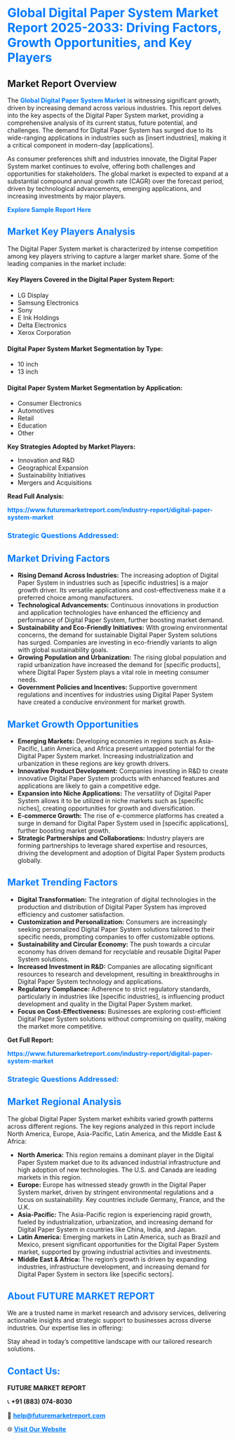 <h1 style="color: #007BFF;">Global Digital Paper System Market Report 2025-2033: Driving Factors, Growth Opportunities, and Key Players</h1>

<section id="overview">
<h2>Market Report Overview</h2>
<p>The <a href="https://www.futuremarketreport.com/industry-report/digital-paper-system-market" style="color: #007BFF; text-decoration: none;"><strong>Global Digital Paper System Market</strong></a> is witnessing significant growth, driven by increasing demand across various industries. This report delves into the key aspects of the Digital Paper System market, providing a comprehensive analysis of its current status, future potential, and challenges. The demand for Digital Paper System has surged due to its wide-ranging applications in industries such as [insert industries], making it a critical component in modern-day [applications].</p>
<p>As consumer preferences shift and industries innovate, the Digital Paper System market continues to evolve, offering both challenges and opportunities for stakeholders. The global market is expected to expand at a substantial compound annual growth rate (CAGR) over the forecast period, driven by technological advancements, emerging applications, and increasing investments by major players.</p>
</section>

<section id="overview">
<p><a href="https://www.futuremarketreport.com/request-sample/reportId=116142" style="color: #007BFF; text-decoration: none;"><strong>Explore Sample Report Here</strong></a></p>
</section>

<section id="key-players">
<h2 style="color: #007BFF;">Market Key Players Analysis</h2>
<p>The Digital Paper System market is characterized by intense competition among key players striving to capture a larger market share. Some of the leading companies in the market include:</p>
<h4>Key Players Covered in the Digital Paper System Report:</h4>
<ul><li>LG Display</li><li>Samsung Electronics</li><li>Sony</li><li>E Ink Holdings</li><li>Delta Electronics</li><li>Xerox Corporation</li></ul>
<h4>Digital Paper System Market Segmentation by Type:</h4>
<ul><li>10 inch</li><li>13 inch</li></ul>

<h4>Digital Paper System Market Segmentation by Application:</h4>
<ul><li>Consumer Electronics</li><li>Automotives</li><li>Retail</li><li>Education</li><li>Other</li></ul>
<p><strong>Key Strategies Adopted by Market Players:</strong></p>
<ul>
<li>Innovation and R&D</li>
<li>Geographical Expansion</li>
<li>Sustainability Initiatives</li>
<li>Mergers and Acquisitions</li>
</ul>
</section>

<section>
<p><strong>Read Full Analysis: </strong></p><a href="https://www.futuremarketreport.com/industry-report/digital-paper-system-market" style="color: #007BFF; text-decoration: none;"><strong>https://www.futuremarketreport.com/industry-report/digital-paper-system-market</strong></a>
<h3 style="color: #007BFF;">Strategic Questions Addressed:</h3>
</section>

<section id="driving-factors">
<h2 style="color: #007BFF;">Market Driving Factors</h2>
<ul>
<li><strong>Rising Demand Across Industries:</strong> The increasing adoption of Digital Paper System in industries such as [specific industries] is a major growth driver. Its versatile applications and cost-effectiveness make it a preferred choice among manufacturers.</li>
<li><strong>Technological Advancements:</strong> Continuous innovations in production and application technologies have enhanced the efficiency and performance of Digital Paper System, further boosting market demand.</li>
<li><strong>Sustainability and Eco-Friendly Initiatives:</strong> With growing environmental concerns, the demand for sustainable Digital Paper System solutions has surged. Companies are investing in eco-friendly variants to align with global sustainability goals.</li>
<li><strong>Growing Population and Urbanization:</strong> The rising global population and rapid urbanization have increased the demand for [specific products], where Digital Paper System plays a vital role in meeting consumer needs.</li>
<li><strong>Government Policies and Incentives:</strong> Supportive government regulations and incentives for industries using Digital Paper System have created a conducive environment for market growth.</li>
</ul>
</section>

<section id="growth-opportunities">
<h2 style="color: #007BFF;">Market Growth Opportunities</h2>
<ul>
<li><strong>Emerging Markets:</strong> Developing economies in regions such as Asia-Pacific, Latin America, and Africa present untapped potential for the Digital Paper System market. Increasing industrialization and urbanization in these regions are key growth drivers.</li>
<li><strong>Innovative Product Development:</strong> Companies investing in R&D to create innovative Digital Paper System products with enhanced features and applications are likely to gain a competitive edge.</li>
<li><strong>Expansion into Niche Applications:</strong> The versatility of Digital Paper System allows it to be utilized in niche markets such as [specific niches], creating opportunities for growth and diversification.</li>
<li><strong>E-commerce Growth:</strong> The rise of e-commerce platforms has created a surge in demand for Digital Paper System used in [specific applications], further boosting market growth.</li>
<li><strong>Strategic Partnerships and Collaborations:</strong> Industry players are forming partnerships to leverage shared expertise and resources, driving the development and adoption of Digital Paper System products globally.</li>
</ul>
</section>

<section id="trending-factors">
<h2 style="color: #007BFF;">Market Trending Factors</h2>
<ul>
<li><strong>Digital Transformation:</strong> The integration of digital technologies in the production and distribution of Digital Paper System has improved efficiency and customer satisfaction.</li>
<li><strong>Customization and Personalization:</strong> Consumers are increasingly seeking personalized Digital Paper System solutions tailored to their specific needs, prompting companies to offer customizable options.</li>
<li><strong>Sustainability and Circular Economy:</strong> The push towards a circular economy has driven demand for recyclable and reusable Digital Paper System solutions.</li>
<li><strong>Increased Investment in R&D:</strong> Companies are allocating significant resources to research and development, resulting in breakthroughs in Digital Paper System technology and applications.</li>
<li><strong>Regulatory Compliance:</strong> Adherence to strict regulatory standards, particularly in industries like [specific industries], is influencing product development and quality in the Digital Paper System market.</li>
<li><strong>Focus on Cost-Effectiveness:</strong> Businesses are exploring cost-efficient Digital Paper System solutions without compromising on quality, making the market more competitive.</li>
</ul>
</section>

<section>
<p><strong>Get Full Report: </strong></p><a href="https://www.futuremarketreport.com/industry-report/digital-paper-system-market" style="color: #007BFF; text-decoration: none;"><strong>https://www.futuremarketreport.com/industry-report/digital-paper-system-market</strong></a>
<h3 style="color: #007BFF;">Strategic Questions Addressed:</h3>
</section>


<section id="regional-analysis">
<h2 style="color: #007BFF;">Market Regional Analysis</h2>
<p>The global Digital Paper System market exhibits varied growth patterns across different regions. The key regions analyzed in this report include North America, Europe, Asia-Pacific, Latin America, and the Middle East & Africa:</p>
<ul>
<li><strong>North America:</strong> This region remains a dominant player in the Digital Paper System market due to its advanced industrial infrastructure and high adoption of new technologies. The U.S. and Canada are leading markets in this region.</li>
<li><strong>Europe:</strong> Europe has witnessed steady growth in the Digital Paper System market, driven by stringent environmental regulations and a focus on sustainability. Key countries include Germany, France, and the U.K.</li>
<li><strong>Asia-Pacific:</strong> The Asia-Pacific region is experiencing rapid growth, fueled by industrialization, urbanization, and increasing demand for Digital Paper System in countries like China, India, and Japan.</li>
<li><strong>Latin America:</strong> Emerging markets in Latin America, such as Brazil and Mexico, present significant opportunities for the Digital Paper System market, supported by growing industrial activities and investments.</li>
<li><strong>Middle East & Africa:</strong> The region’s growth is driven by expanding industries, infrastructure development, and increasing demand for Digital Paper System in sectors like [specific sectors].</li>
</ul>
</section>

<footer>
<h2 style="color: #007BFF;">About FUTURE MARKET REPORT</h2>
<p>We are a trusted name in market research and advisory services, delivering actionable insights and strategic support to businesses across diverse industries. Our expertise lies in offering:</p>

<p>Stay ahead in today’s competitive landscape with our tailored research solutions.</p>

<h2 style="color: #007BFF;">Contact Us:</h2>
<p><strong>FUTURE MARKET REPORT</strong></p>
<p>📞 <strong>+91 (883) 074-8030</strong></p>
<p>📧 <strong><a href="mailto:help@futuremarketreport.com" style="color: #007BFF;">help@futuremarketreport.com</a></strong></p>
<p>🌐 <strong><a href="https://www.futuremarketreport.com/" style="color: #007BFF;">Visit Our Website</a></strong></p>
</footer>